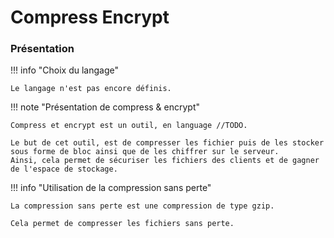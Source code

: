 # Compress Encrypt

### Présentation

!!! info "Choix du langage"

    Le langage n'est pas encore définis.

!!! note "Présentation de compress & encrypt"
    
    Compress et encrypt est un outil, en language //TODO. 
    
    Le but de cet outil, est de compresser les fichier puis de les stocker sous forme de bloc ainsi que de les chiffrer sur le serveur.
    Ainsi, cela permet de sécuriser les fichiers des clients et de gagner de l'espace de stockage.

!!! info "Utilisation de la compression sans perte"

    La compression sans perte est une compression de type gzip.

    Cela permet de compresser les fichiers sans perte.


 
